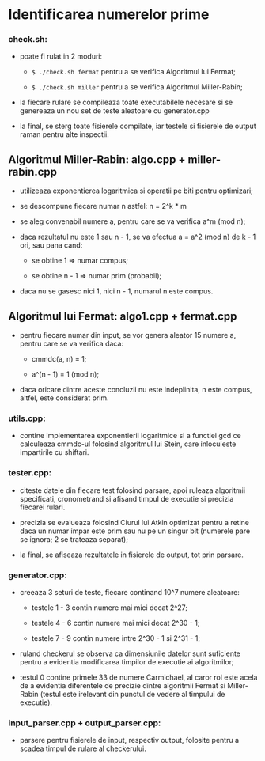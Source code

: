 # Identificarea numerelor prime

### check.sh:

- poate fi rulat in 2 moduri:

    - `$ ./check.sh fermat` pentru a se verifica Algoritmul lui Fermat;

    - `$ ./check.sh miller` pentru a se verifica Algoritmul Miller-Rabin;

- la fiecare rulare se compileaza toate executabilele necesare si se genereaza un nou set de teste aleatoare cu generator.cpp

- la final, se sterg toate fisierele compilate, iar testele si fisierele de output raman pentru alte inspectii.


## Algoritmul Miller-Rabin: algo.cpp + miller-rabin.cpp 

- utilizeaza exponentierea logaritmica si operatii pe biti pentru optimizari;

- se descompune fiecare numar n astfel: n = 2^k * m

- se aleg convenabil numere a, pentru care se va verifica a^m (mod n);

- daca rezultatul nu este 1 sau n - 1, se va efectua a = a^2 (mod n) de k - 1 ori, sau pana cand:

    - se obtine 1 => numar compus;

    - se obtine n - 1 => numar prim (probabil);

- daca nu se gasesc nici 1, nici n - 1, numarul n este compus.


## Algoritmul lui Fermat: algo1.cpp + fermat.cpp

- pentru fiecare numar din input, se vor genera aleator 15 numere a, pentru care se va verifica daca:

    - cmmdc(a, n) = 1;

    - a^(n - 1) = 1 (mod n);

- daca oricare dintre aceste concluzii nu este indeplinita, n este compus, altfel, este considerat prim.


### utils.cpp:

- contine implementarea exponentierii logaritmice si a functiei gcd ce calculeaza cmmdc-ul folosind algoritmul lui Stein, care inlocuieste impartirile cu shiftari.


### tester.cpp:

- citeste datele din fiecare test folosind parsare, apoi ruleaza algoritmii specificati, cronometrand si afisand timpul de executie si precizia fiecarei rulari.

- precizia se evalueaza folosind Ciurul lui Atkin optimizat pentru a retine daca un numar impar este prim sau nu pe un singur bit (numerele pare se ignora; 2 se trateaza separat);

- la final, se afiseaza rezultatele in fisierele de output, tot prin parsare.

### generator.cpp:

- creeaza 3 seturi de teste, fiecare continand 10^7 numere aleatoare:

    - testele 1 - 3 contin numere mai mici decat 2^27;

    - testele 4 - 6 contin numere mai mici decat 2^30 - 1;

    - testele 7 - 9 contin numere intre 2^30 - 1 si 2^31 - 1;

- ruland checkerul se observa ca dimensiunile datelor sunt suficiente pentru a evidentia modificarea timpilor de executie ai algoritmilor;

- testul 0 contine primele 33 de numere Carmichael, al caror rol este acela de a evidentia diferentele de precizie dintre algoritmii Fermat si Miller-Rabin (testul este irelevant din punctul de vedere al timpului de executie).


### input_parser.cpp + output_parser.cpp:

- parsere pentru fisierele de input, respectiv output, folosite pentru a scadea timpul de rulare al checkerului.

